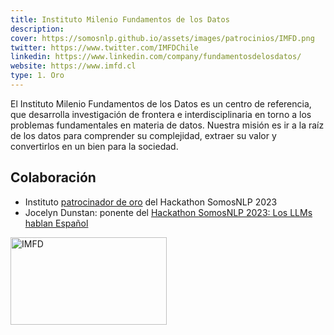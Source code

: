 ```yaml
---
title: Instituto Milenio Fundamentos de los Datos
description:
cover: https://somosnlp.github.io/assets/images/patrocinios/IMFD.png
twitter: https://www.twitter.com/IMFDChile
linkedin: https://www.linkedin.com/company/fundamentosdelosdatos/
website: https://www.imfd.cl
type: 1. Oro
---
```


El Instituto Milenio Fundamentos de los Datos es un centro de referencia, que desarrolla investigación de frontera e interdisciplinaria en torno a los problemas fundamentales en materia de datos. Nuestra misión es ir a la raíz de los datos para comprender su complejidad, extraer su valor y convertirlos en un bien para la sociedad.

## Colaboración

- Instituto [patrocinador de oro](https://somosnlp.org/blog/anuncio-patrocinios) del Hackathon SomosNLP 2023
- Jocelyn Dunstan: ponente del [Hackathon SomosNLP 2023: Los LLMs hablan Español](https://somosnlp.org/blog/hackathon-2023)

<div class="flex justify-center">
    <img alt="IMFD" width="250" height="140" 
    src="https://somosnlp.github.io/assets/images/patrocinios/IMFD.png" />
</div>
